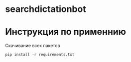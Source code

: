 # searchdictationbot
# Инструкция по применнию
Скачивание всех пакетов
```
pip install -r requirements.txt
```
